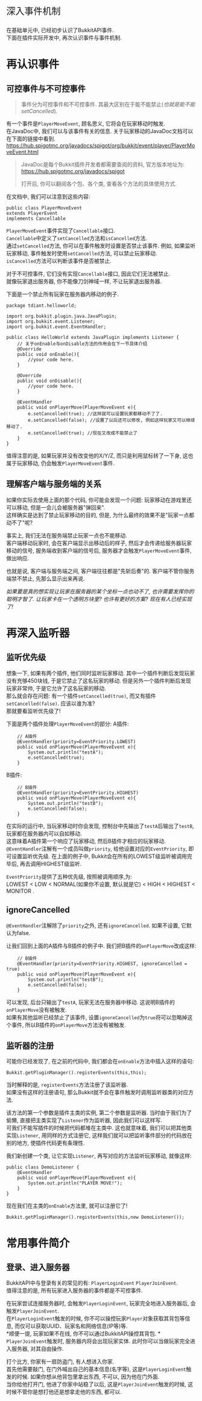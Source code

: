 <p style="font-size:24px;">深入事件机制</p>

在基础单元中, 已经初步认识了BukkitAPI事件.  
下面在插件实际开发中, 再次认识事件与事件机制.  

# 再认识事件
## 可控事件与不可控事件
> 事件分为可控事件和不可控事件. 其最大区别在于能不能禁止(*也就是能不能setCancelled*).   

有一个事件是`PlayerMoveEvent`, 顾名思义, 它将会在玩家移动时触发.  
在JavaDoc中, 我们可以与该事件有关的信息. 关于玩家移动的JavaDoc文档可以在下面的链接中看到.  
https://hub.spigotmc.org/javadocs/spigot/org/bukkit/event/player/PlayerMoveEvent.html  

> JavaDoc是每个Bukkit插件开发者都需要查阅的资料, 官方版本地址为:
> https://hub.spigotmc.org/javadocs/spigot
>    
> 打开后, 你可以翻阅各个包、各个类, 查看各个方法的具体使用方式.  

在文档中, 我们可以注意到这些内容:  
```
public class PlayerMoveEvent
extends PlayerEvent
implements Cancellable
```
`PlayerMoveEvent`事件实现了`Cancellable`接口.  
`Cancellable`中定义了`setCancelled`方法和`isCancelled`方法.  
通过`setCancelled`方法, 你可以在事件触发时设置是否禁止该事件. 例如, 如果监听玩家移动, 事件触发时使用`setCancelled`方法, 可以禁止玩家移动.  
`isCancelled`方法可以判断该事件是否被禁止.

对于不可控事件, 它们没有实现`Cancellable`接口, 因此它们无法被禁止.  
就像玩家退出服务器, 你不能像刀剑神域一样, 不让玩家退出服务器.  

下面是一个禁止所有玩家在服务器内移动的例子.  
```
package tdiant.helloworld;  
  
import org.bukkit.plugin.java.JavaPlugin;  
import org.bukkit.event.Listener;
import org.bukkit.event.EventHandler;
  
public class HelloWorld extends JavaPlugin implements Listener {  
    // 关于onEnable与onDisable方法的作用会在下一节具体介绍
    @Override  
    public void onEnable(){  
        //your code here.  
    }  
  
    @Override      
    public void onDisable(){  
        //your code here.  
    }
	
	@EventHandler
	public void onPlayerMove(PlayerMoveEvent e){
	    e.setCancelled(true); //这样就可以设置玩家都移动不了了.
		e.setCancelled(false); //设置了以后还可以修改, 例如这样玩家又可以继续移动了.
		e.setCancelled(true); //现在又改成不能禁止了
	}
}  
```

值得注意的是, 如果玩家并没有改变他的X/Y/Z, 而只是利用鼠标转了一下身, 这也属于玩家移动, 仍会触发`PlayerMoveEvent`事件.

## 理解客户端与服务端的关系
如果你实际去使用上面的那个代码, 你可能会发现一个问题: 玩家移动在游戏里还可以移动, 但是一会儿会被服务器"弹回来".  
这样确实是达到了禁止玩家移动的目的, 但是, 为什么最终的效果不是"玩家一点都动不了"呢?

事实上, 我们无法在服务端禁止玩家一点也不能移动.  
客户端移动玩家时, 会在客户端显示出移动后的样子, 然后才会传递给服务器玩家移动的信号, 服务端收到客户端的信号后, 服务器才会触发`PlayerMoveEvent`事件, 做出响应.  

也就是说, 客户端与服务端之间, 客户端往往都是"先斩后奏"的. 客户端不管你服务端禁不禁止, 先那么显示出来再说.  

*如果要是真的想实现让玩家在服务器的某个坐标一点也动不了, 也许需要发挥你的聪明才智了. 让玩家卡在一个透明方块里? 也许有更好的方案? 现在有人已经实现了!*

# 再深入监听器
## 监听优先级
想象一下, 如果有两个插件, 他们同时监听玩家移动. 其中一个插件判断后发现玩家没有充够450块钱, 于是它禁止了这名玩家的移动. 但是另外一个插件判断后发现玩家非常帅, 于是它允许了这名玩家的移动.  
那么就会存在问题: 有一个插件`setCancelled(true)`, 而又有插件`setCancelled(false)`. 应该以谁为准?  
那就要看监听优先级了!

下面是两个插件处理`PlayerMoveEvent`的部分:
A插件:
```
    // A插件
	@EventHandler(priority=EventPriority.LOWEST)
	public void onPlayerMove(PlayerMoveEvent e){
	    System.out.println("testA");
	    e.setCancelled(true);
	}
```
B插件:
```
    // B插件
	@EventHandler(priority=EventPriority.HIGHEST)
	public void onPlayerMove(PlayerMoveEvent e){
	    System.out.println("testB");
	    e.setCancelled(false);
	}
```
在实际的运行中, 当玩家移动时你会发现, 控制台中先输出了`testA`后输出了`testB`, 玩家都在服务器内可以自如移动.  
这意味着A插件第一个响应了玩家移动, 然后B插件才相应的玩家移动.  
`@EventHandler`注解有一个成员叫做`priority`, 给他设置对应的`EventPriority`, 即可设置监听优先级. 在上面的例子中, Bukkit会在所有的LOWEST级监听被调用完毕后, 再去调用HIGHEST级监听.  

`EventPriority`提供了五种优先级, 按照被调用顺序,为:  
LOWEST < LOW < NORMAL(如果你不设置, 默认就是它) < HIGH < HIGHEST < MONITOR .

##	ignoreCancelled
`@EventHandler`注解除了`priority`之外, 还有`ignoreCancelled`. 如果不设置, 它默认为false.  

让我们回到上面的A插件与B插件的例子中. 我们把B插件的`onPlayerMove`改成这样:
```
    // B插件
	@EventHandler(priority=EventPriority.HIGHEST, ignoreCancelled = true)
	public void onPlayerMove(PlayerMoveEvent e){
	    System.out.println("testB");
	    e.setCancelled(false);
	}
```
可以发现, 后台只输出了`testA`, 玩家无法在服务器中移动. 这说明B插件的`onPlayerMove`没有被触发.  
如果有其他监听已经禁止了该事件, 设置`ignoreCancelled`为`true`将可以忽略掉这个事件, 所以B插件的`onPlayerMove`方法没有被触发.

## 监听器的注册
可能你已经发现了, 在之前的代码中, 我们都会在`onEnable`方法中插入这样的语句:  
```
Bukkit.getPluginManager().registerEvents(this,this);  
```
当时解释的是, `registerEvents`方法注册了该监听器.  
如果没有这样的注册语句, 那么Bukkit就不会在事件触发时调用监听器类的对应方法.  

该方法的第一个参数是插件主类的实例, 第二个参数是监听器. 当时由于我们为了偷懒, 直接把主类实现了`Listener`作为监听器, 因此我们可以这样写.    
可我们不能写插件的时候把代码都堆在主类中. 这也就意味着, 我们可以把其他类实现`Listener`, 用同样的方式注册它, 这样我们就可以把监听事件部分的代码放在别的地方, 使插件代码更有条理性.     

我们新创建一个类, 让它实现`Listener`, 再写对应的方法监听玩家移动, 就像这样:  
```
public class DemoListener {
    @EventHandler
	public void onPlayerMove(PlayerMoveEvent e){
	    System.out.println("PLAYER MOVE!");
	}
}
```
现在我们在主类的`onEnable`方法里, 就可以注册它了!  
```
Bukkit.getPluginManager().registerEvents(this,new DemoListener());  
```

# 常用事件简介
## 登录、进入服务器
BukkitAPI中与登录有关的常见的有: `PlayerLoginEvent` `PlayerJoinEvent`.  
值得注意的是, 所有玩家进入服务器的事件都是不可控事件.  

在玩家尝试连接服务器时, 会触发`PlayerLoginEvent`, 玩家完全地进入服务器后, 会触发`PlayerJoinEvent`.  
在`PlayerLoginEvent`触发的时候, 你不可以操控玩家`Player`对象获取其背包等信息, 而仅可以获取UUID、玩家名和网络信息(IP等)等.  
*顺便一提, 玩家如果不在线, 你不可以通过BukkitAPI操控其背包.  *
`PlayerJoinEvent`触发时, 服务器内将会出现玩家实体. 此时你可以当做玩家完全进入服务器, 对其自由操作.

打个比方, 你家有一扇防盗门, 有人想进入你家.  
首先他需要敲门, 在门外喊出自己的基本信息(名字等), 这是`PlayerLoginEvent`触发的时候. 如果你想从他背包里拿出东西, 不可以, 因为他在门外面.  
当你给他打开门, 他进了你家中站稳了以后, 这是`PlayerJoinEvent`触发的时候, 这时候不管你是想打他还是想拿走他的东西, 都可以.

